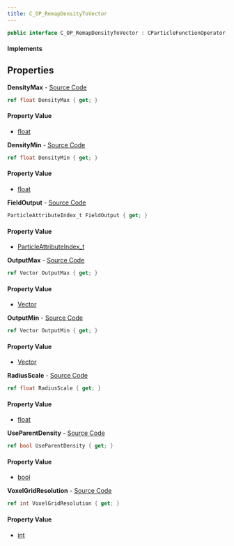 ```yaml
---
title: C_OP_RemapDensityToVector
---
```


```csharp
public interface C_OP_RemapDensityToVector : CParticleFunctionOperator, CParticleFunction, ISchemaClass<CParticleFunction>, ISchemaClass<CParticleFunctionOperator>, ISchemaClass<C_OP_RemapDensityToVector>, ISchemaField, ISchemaClass, INativeHandle
```

#### Implements

## Properties

**DensityMax** - [Source Code](https://github.com/swiftly-solution/swiftlys2/blob/main/managed/src/SwiftlyS2.Generated/Schemas/Interfaces/C_OP_RemapDensityToVector.cs#L22)

```csharp
ref float DensityMax { get; }
```

#### Property Value

- [float](https://learn.microsoft.com/dotnet/api/system.single)

**DensityMin** - [Source Code](https://github.com/swiftly-solution/swiftlys2/blob/main/managed/src/SwiftlyS2.Generated/Schemas/Interfaces/C_OP_RemapDensityToVector.cs#L20)

```csharp
ref float DensityMin { get; }
```

#### Property Value

- [float](https://learn.microsoft.com/dotnet/api/system.single)

**FieldOutput** - [Source Code](https://github.com/swiftly-solution/swiftlys2/blob/main/managed/src/SwiftlyS2.Generated/Schemas/Interfaces/C_OP_RemapDensityToVector.cs#L18)

```csharp
ParticleAttributeIndex_t FieldOutput { get; }
```

#### Property Value

- [ParticleAttributeIndex_t](/docs/api/shared/schemadefinitions/particleattributeindex_t)

**OutputMax** - [Source Code](https://github.com/swiftly-solution/swiftlys2/blob/main/managed/src/SwiftlyS2.Generated/Schemas/Interfaces/C_OP_RemapDensityToVector.cs#L26)

```csharp
ref Vector OutputMax { get; }
```

#### Property Value

- [Vector](/docs/api/shared/natives/vector)

**OutputMin** - [Source Code](https://github.com/swiftly-solution/swiftlys2/blob/main/managed/src/SwiftlyS2.Generated/Schemas/Interfaces/C_OP_RemapDensityToVector.cs#L24)

```csharp
ref Vector OutputMin { get; }
```

#### Property Value

- [Vector](/docs/api/shared/natives/vector)

**RadiusScale** - [Source Code](https://github.com/swiftly-solution/swiftlys2/blob/main/managed/src/SwiftlyS2.Generated/Schemas/Interfaces/C_OP_RemapDensityToVector.cs#L16)

```csharp
ref float RadiusScale { get; }
```

#### Property Value

- [float](https://learn.microsoft.com/dotnet/api/system.single)

**UseParentDensity** - [Source Code](https://github.com/swiftly-solution/swiftlys2/blob/main/managed/src/SwiftlyS2.Generated/Schemas/Interfaces/C_OP_RemapDensityToVector.cs#L28)

```csharp
ref bool UseParentDensity { get; }
```

#### Property Value

- [bool](https://learn.microsoft.com/dotnet/api/system.boolean)

**VoxelGridResolution** - [Source Code](https://github.com/swiftly-solution/swiftlys2/blob/main/managed/src/SwiftlyS2.Generated/Schemas/Interfaces/C_OP_RemapDensityToVector.cs#L30)

```csharp
ref int VoxelGridResolution { get; }
```

#### Property Value

- [int](https://learn.microsoft.com/dotnet/api/system.int32)

